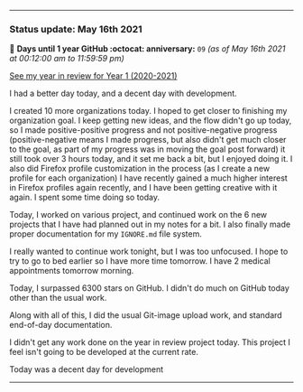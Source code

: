 
***

### Status update: May 16th 2021

🎂 **Days until 1 year GitHub :octocat: anniversary:** `09` _(as of May 16th 2021 at 00:12:00 am to 11:59:59 pm)_

[See my year in review for Year 1 (2020-2021)](https://github.com/seanpm2001/seanpm2001/blob/master/Special/Year-in-Review/2020-2021)

I had a better day today, and a decent day with development.

I created 10 more organizations today. I hoped to get closer to finishing my organization goal. I keep getting new ideas, and the flow didn't go up today, so I made positive-positive progress and not positive-negative progress (positive-negative means I made progress, but also didn't get much closer to the goal, as part of my progress was in moving the goal post forward) it still took over 3 hours today, and it set me back a bit, but I enjoyed doing it. I also did Firefox profile customization in the process (as I create a new profile for each organization) I have recently gained a much higher interest in Firefox profiles again recently, and I have been getting creative with it again. I spent some time doing so today.

Today, I worked on various project, and continued work on the 6 new projects that I have had planned out in my notes for a bit. I also finally made proper documentation for my `IGNORE.md` file system.

I really wanted to continue work tonight, but I was too unfocused. I hope to try to go to bed earlier so I have more time tomorrow. I have 2 medical appointments tomorrow morning.

Today, I surpassed 6300 stars on GitHub. I didn't do much on GitHub today other than the usual work.

Along with all of this, I did the usual Git-image upload work, and standard end-of-day documentation.

I didn't get any work done on the year in review project today. This project I feel isn't going to be developed at the current rate.

Today was a decent day for development

***

